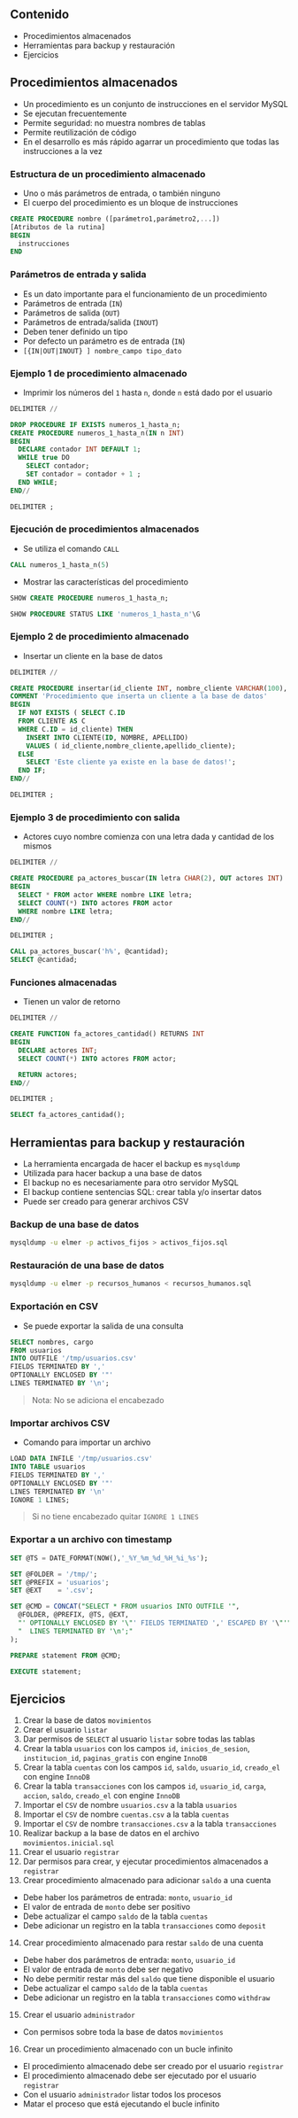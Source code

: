 ## Contenido

* Procedimientos almacenados
* Herramientas para backup y restauración
* Ejercicios

## Procedimientos almacenados

* Un procedimiento es un conjunto de instrucciones en el servidor MySQL
* Se ejecutan frecuentemente
* Permite seguridad: no muestra nombres de tablas
* Permite reutilización de código
* En el desarrollo es más rápido agarrar un procedimiento que todas las instrucciones a la vez

### Estructura de un procedimiento almacenado

* Uno o más parámetros de entrada, o también ninguno
* El cuerpo del procedimiento es un bloque de instrucciones

```sql
CREATE PROCEDURE nombre ([parámetro1,parámetro2,...])
[Atributos de la rutina]
BEGIN
  instrucciones
END
```

### Parámetros de entrada y salida

* Es un dato importante para el funcionamiento de un procedimiento
* Parámetros de entrada (`IN`)
* Parámetros de salida (`OUT`)
* Parámetros de entrada/salida (`INOUT`)
* Deben tener definido un tipo
* Por defecto un parámetro es de entrada (`IN`)
* `[{IN|OUT|INOUT} ] nombre_campo tipo_dato`

### Ejemplo 1 de procedimiento almacenado

* Imprimir los números del `1` hasta `n`, donde `n` está dado por el usuario

```sql
DELIMITER //

DROP PROCEDURE IF EXISTS numeros_1_hasta_n;
CREATE PROCEDURE numeros_1_hasta_n(IN n INT)
BEGIN
  DECLARE contador INT DEFAULT 1;
  WHILE true DO
    SELECT contador;
    SET contador = contador + 1 ;
  END WHILE;
END//

DELIMITER ;
```

### Ejecución de procedimientos almacenados

* Se utiliza el comando `CALL`

```sql
CALL numeros_1_hasta_n(5)
```

* Mostrar las características del procedimiento

```sql
SHOW CREATE PROCEDURE numeros_1_hasta_n;

SHOW PROCEDURE STATUS LIKE 'numeros_1_hasta_n'\G
```

### Ejemplo 2 de procedimiento almacenado

* Insertar un cliente en la base de datos

```sql
DELIMITER //

CREATE PROCEDURE insertar(id_cliente INT, nombre_cliente VARCHAR(100), apellido_cliente VARCHAR(100))
COMMENT 'Procedimiento que inserta un cliente a la base de datos'
BEGIN
  IF NOT EXISTS ( SELECT C.ID
  FROM CLIENTE AS C
  WHERE C.ID = id_cliente) THEN
    INSERT INTO CLIENTE(ID, NOMBRE, APELLIDO)
    VALUES ( id_cliente,nombre_cliente,apellido_cliente);
  ELSE
    SELECT 'Este cliente ya existe en la base de datos!';
  END IF;
END//

DELIMITER ;
```

### Ejemplo 3 de procedimiento con salida

* Actores cuyo nombre comienza con una letra dada y cantidad de los mismos

```sql
DELIMITER //

CREATE PROCEDURE pa_actores_buscar(IN letra CHAR(2), OUT actores INT)
BEGIN
  SELECT * FROM actor WHERE nombre LIKE letra;
  SELECT COUNT(*) INTO actores FROM actor
  WHERE nombre LIKE letra;
END//

DELIMITER ;
```

```sql
CALL pa_actores_buscar('h%', @cantidad);
SELECT @cantidad;
```

### Funciones almacenadas

* Tienen un valor de retorno

```sql
DELIMITER //

CREATE FUNCTION fa_actores_cantidad() RETURNS INT
BEGIN
  DECLARE actores INT;
  SELECT COUNT(*) INTO actores FROM actor;

  RETURN actores;
END//

DELIMITER ;
```

```sql
SELECT fa_actores_cantidad();
```

## Herramientas para backup y restauración

* La herramienta encargada de hacer el backup es `mysqldump`
* Utilizada para hacer backup a una base de datos
* El backup no es necesariamente para otro servidor MySQL
* El backup contiene sentencias SQL: crear tabla y/o insertar datos
* Puede ser creado para generar archivos CSV

### Backup de una base de datos

```sh
mysqldump -u elmer -p activos_fijos > activos_fijos.sql
```

### Restauración de una base de datos

```sh
mysqldump -u elmer -p recursos_humanos < recursos_humanos.sql
```

### Exportación en CSV

* Se puede exportar la salida de una consulta

```sql
SELECT nombres, cargo
FROM usuarios
INTO OUTFILE '/tmp/usuarios.csv'
FIELDS TERMINATED BY ','
OPTIONALLY ENCLOSED BY '"'
LINES TERMINATED BY '\n';
```

> Nota: No se adiciona el encabezado

### Importar archivos CSV

* Comando para importar un archivo

```sql
LOAD DATA INFILE '/tmp/usuarios.csv'
INTO TABLE usuarios
FIELDS TERMINATED BY ','
OPTIONALLY ENCLOSED BY '"'
LINES TERMINATED BY '\n'
IGNORE 1 LINES;
```

> Si no tiene encabezado quitar `IGNORE 1 LINES`

### Exportar a un archivo con timestamp

```sql
SET @TS = DATE_FORMAT(NOW(),'_%Y_%m_%d_%H_%i_%s');

SET @FOLDER = '/tmp/';
SET @PREFIX = 'usuarios';
SET @EXT    = '.csv';

SET @CMD = CONCAT("SELECT * FROM usuarios INTO OUTFILE '",
  @FOLDER, @PREFIX, @TS, @EXT,
  "' OPTIONALLY ENCLOSED BY '\"' FIELDS TERMINATED ',' ESCAPED BY '\"'",
  "  LINES TERMINATED BY '\n';"
);

PREPARE statement FROM @CMD;

EXECUTE statement;
```

## Ejercicios

1. Crear la base de datos `movimientos`
2. Crear el usuario `listar`
3. Dar permisos de `SELECT` al usuario `listar` sobre todas las tablas
4. Crear la tabla `usuarios` con los campos `id`, `inicios_de_sesion`, `institucion_id`, `paginas_gratis` con engine `InnoDB`
5. Crear la tabla `cuentas` con los campos `id`, `saldo`, `usuario_id`, `creado_el` con engine `InnoDB`
6. Crear la tabla `transacciones` con los campos `id`, `usuario_id`, `carga`, `accion`, `saldo`, `creado_el` con engine `InnoDB`
7. Importar el `CSV` de nombre `usuarios.csv` a la tabla `usuarios`
8. Importar el `CSV` de nombre `cuentas.csv` a la tabla `cuentas`
9. Importar el `CSV` de nombre `transacciones.csv` a la tabla `transacciones`
10. Realizar backup a la base de datos en el archivo `movimientos.inicial.sql`
11. Crear el usuario `registrar`
12. Dar permisos para crear, y ejecutar procedimientos almacenados a `registrar`
13. Crear procedimiento almacenado para adicionar `saldo` a una cuenta
  * Debe haber los parámetros de entrada: `monto`, `usuario_id`
  * El valor de entrada de `monto` debe ser positivo
  * Debe actualizar el campo `saldo` de la tabla `cuentas`
  * Debe adicionar un registro en la tabla `transacciones` como `deposit`
14. Crear procedimiento almacenado para restar `saldo` de una cuenta
  * Debe haber dos parámetros de entrada: `monto`, `usuario_id`
  * El valor de entrada de `monto` debe ser negativo
  * No debe permitir restar más del `saldo` que tiene disponible el usuario
  * Debe actualizar el campo `saldo` de la tabla `cuentas`
  * Debe adicionar un registro en la tabla `transacciones` como `withdraw`
15. Crear el usuario `administrador`
  * Con permisos sobre toda la base de datos `movimientos`
16. Crear un procedimiento almacenado con un bucle infinito
  * El procedimiento almacenado debe ser creado por el usuario `registrar`
  * El procedimiento almacenado debe ser ejecutado por el usuario `registrar`
  * Con el usuario `administrador` listar todos los procesos
  * Matar el proceso que está ejecutando el bucle infinito
